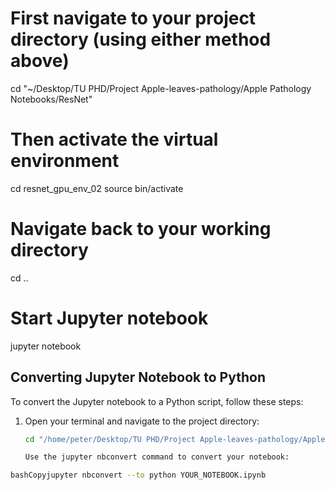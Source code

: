 # First navigate to your project directory (using either method above)
cd "~/Desktop/TU PHD/Project Apple-leaves-pathology/Apple Pathology Notebooks/ResNet"

# Then activate the virtual environment
cd resnet_gpu_env_02
source bin/activate

# Navigate back to your working directory
cd ..

# Start Jupyter notebook
jupyter notebook


## Converting Jupyter Notebook to Python

To convert the Jupyter notebook to a Python script, follow these steps:

1. Open your terminal and navigate to the project directory:
   ```bash
   cd "/home/peter/Desktop/TU PHD/Project Apple-leaves-pathology/Apple Pathology Notebooks/ResNet"

   Use the jupyter nbconvert command to convert your notebook:
 ```bash
bashCopyjupyter nbconvert --to python YOUR_NOTEBOOK.ipynb
